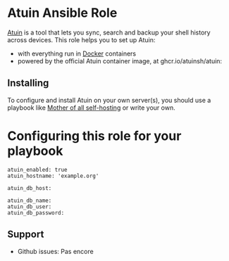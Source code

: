 # Atuin Ansible Role

[Atuin](https://atuin.sh) is a tool that lets you sync, search and backup your shell history across devices. This role helps you to set up Atuin:

- with everything run in [Docker](https://www.docker.com/) containers
- powered by the official Atuin container image, at ghcr.io/atuinsh/atuin:<LATEST TAGGED RELEASE>


## Installing

To configure and install Atuin on your own server(s), you should use a playbook like [Mother of all self-hosting](https://github.com/mother-of-all-self-hosting/mash-playbook) or write your own.
# Configuring this role for your playbook

```
atuin_enabled: true
atuin_hostname: 'example.org'

atuin_db_host:

atuin_db_name:
atuin_db_user:
atuin_db_password:
```

## Support

- Github issues: Pas encore
